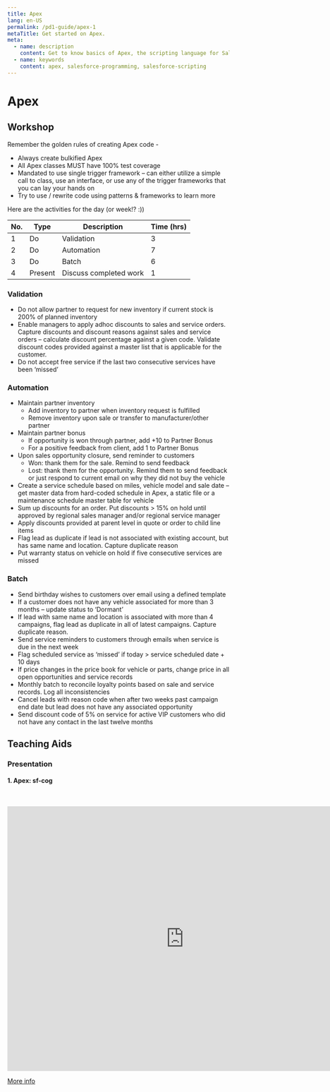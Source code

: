 ```yaml
---
title: Apex
lang: en-US
permalink: /pd1-guide/apex-1
metaTitle: Get started on Apex.
meta:
  - name: description
    content: Get to know basics of Apex, the scripting language for Salesforce.
  - name: keywords
    content: apex, salesforce-programming, salesforce-scripting
---
```


# Apex

## Workshop

Remember the golden rules of creating Apex code -

- Always create bulkified Apex
- All Apex classes MUST have 100% test coverage
- Mandated to use single trigger framework – can either utilize a simple call to class, use an interface, or use any of the trigger frameworks that you can lay your hands on
- Try to use / rewrite code using patterns & frameworks to learn more

Here are the activities for the day (or week!? :))

| No. | Type    | Description            | Time (hrs) |
| --- | ------- | ---------------------- | ---------- |
| 1   | Do      | Validation             | 3          |
| 2   | Do      | Automation             | 7          |
| 3   | Do      | Batch                  | 6          |
| 4   | Present | Discuss completed work | 1          |

### Validation

- Do not allow partner to request for new inventory if current stock is 200% of planned inventory
- Enable managers to apply adhoc discounts to sales and service orders. Capture discounts and discount reasons against sales and service orders – calculate discount percentage against a given code. Validate discount codes provided against a master list that is applicable for the customer.
- Do not accept free service if the last two consecutive services have been ‘missed’

### Automation

- Maintain partner inventory
  - Add inventory to partner when inventory request is fulfilled
  - Remove inventory upon sale or transfer to manufacturer/other partner
- Maintain partner bonus
  - If opportunity is won through partner, add +10 to Partner Bonus
  - For a positive feedback from client, add 1 to Partner Bonus
- Upon sales opportunity closure, send reminder to customers
  - Won: thank them for the sale. Remind to send feedback
  - Lost: thank them for the opportunity. Remind them to send feedback or just respond to current email on why they did not buy the vehicle
- Create a service schedule based on miles, vehicle model and sale date – get master data from hard-coded schedule in Apex, a static file or a maintenance schedule master table for vehicle
- Sum up discounts for an order. Put discounts > 15% on hold until approved by regional sales manager and/or regional service manager
- Apply discounts provided at parent level in quote or order to child line items
- Flag lead as duplicate if lead is not associated with existing account, but has same name and location. Capture duplicate reason
- Put warranty status on vehicle on hold if five consecutive services are missed

### Batch

- Send birthday wishes to customers over email using a defined template
- If a customer does not have any vehicle associated for more than 3 months – update status to ‘Dormant’
- If lead with same name and location is associated with more than 4 campaigns, flag lead as duplicate in all of latest campaigns. Capture duplicate reason.
- Send service reminders to customers through emails when service is due in the next week
- Flag scheduled service as ‘missed’ if today > service scheduled date + 10 days
- If price changes in the price book for vehicle or parts, change price in all open opportunities and service records
- Monthly batch to reconcile loyalty points based on sale and service records. Log all inconsistencies
- Cancel leads with reason code when after two weeks past campaign end date but lead does not have any associated opportunity
- Send discount code of 5% on service for active VIP customers who did not have any contact in the last twelve months

## Teaching Aids

### Presentation

#### 1. Apex: sf-cog

&nbsp;

<iframe src="https://docs.google.com/presentation/d/e/2PACX-1vSh5OHMxrWgp12qFXpzm1qZ0PqvT_mpY0Uhu5BKoV7j5qZPWCOCxB8oFz2aSdhw4w/embed?start=false&loop=false&delayms=60000" frameborder="0" width="800" height="600" allowfullscreen="true" mozallowfullscreen="true" webkitallowfullscreen="true"></iframe>

[More info](/misc/pricing#sf-cog)
